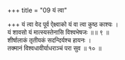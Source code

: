 +++
title = "09 यं त्वा"

+++
यं त्वा वेद पूर्व ऐक्ष्वाको यं वा त्वा कुष्ठ काश्यः ।  
यं शावसो यं मात्स्यस्तेनासि विश्वभेषजः ॥॥ ९ ॥  
शीर्षालाकं तृतीयकं सदन्दिर्यश्च हायनः ।  
तक्मानं विश्वधावीर्याधराञ्चं परा सुव ॥ १० ॥